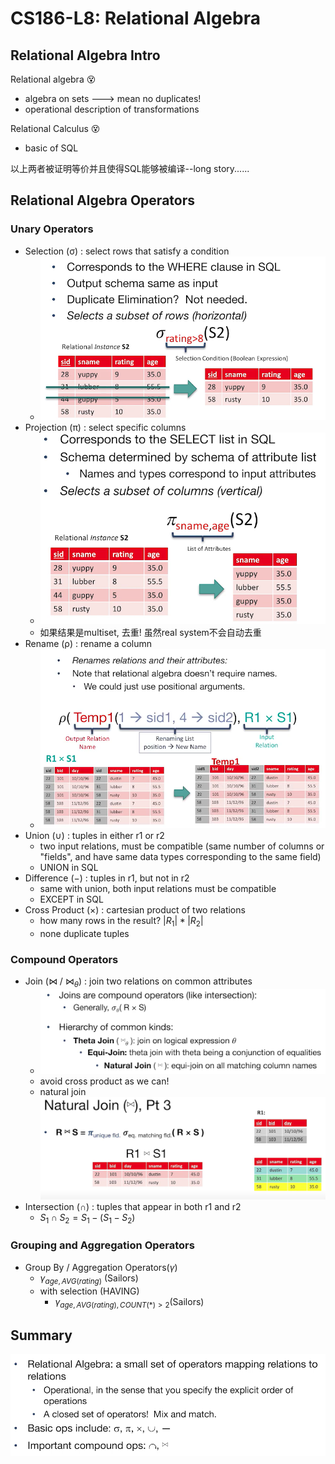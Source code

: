 # CS186-L8: Relational Algebra


## Relational Algebra Intro
Relational algebra :dizzy_face:
- algebra on sets ---> mean no duplicates!
- operational description of transformations

Relational Calculus :dizzy_face:
- basic of SQL

以上两者被证明等价并且使得SQL能够被编译--long story......

## Relational Algebra Operators
### Unary Operators
- Selection (σ) : select rows that satisfy a condition
  - ![alt text](image-1.png)
- Projection (π) : select specific columns
  - ![alt text](image.png)
  - 如果结果是multiset, 去重! 虽然real system不会自动去重
- Rename (ρ) : rename a column
  - ![alt text](image-2.png)
- Union (∪) : tuples in either r1 or r2
  - two input relations, must be compatible (same number of columns or "fields", and have same data types corresponding to the same field)
  - UNION in SQL
- Difference (−) : tuples in r1, but not in r2
  - same with union, both input relations must be compatible
  - EXCEPT in SQL
- Cross Product (×) : cartesian product of two relations
  - how many rows in the result? $|R_1|*|R_2|$
  - none duplicate tuples


### Compound Operators
- Join (⋈ / $⋈_\theta$) : join two relations on common attributes
  - ![alt text](image-3.png)
  - avoid cross product as we can! 
  - natural join![alt text](image-4.png)
- Intersection (∩) : tuples that appear in both r1 and r2
  -  $S_1 \cap S_2 = S_1 - (S_1 - S_2)$

### Grouping and Aggregation Operators
- Group By / Aggregation Operators($\gamma$)
  - $\gamma_{age, AVG(rating)}$ (Sailors)
  - with selection (HAVING)
    - $\gamma_{age, AVG(rating), COUNT(*)>2}$(Sailors)

## Summary
![alt text](image-5.png)
